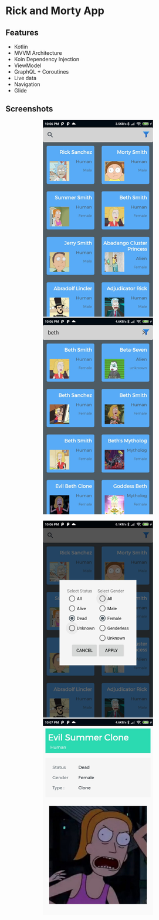 # Rick and Morty App

## Features

- Kotlin
- MVVM Architecture
- Koin Dependency Injection
- ViewModel
- GraphQL + Coroutines
- Live data
- Navigation
- Glide


## Screenshots

<p align="center">
  <img src="screenshots/rm1.jpeg" width="300" alt="Rick And Morty App">
  <img src="screenshots/rm2.jpeg" width="300" alt="Rick And Morty App">
</p>
<p align="center">
  <img src="screenshots/rm3.jpeg" width="300" alt="Rick And Morty App">
  <img src="screenshots/rm4.jpeg" width="300" alt="Rick And Morty App">
</p>


